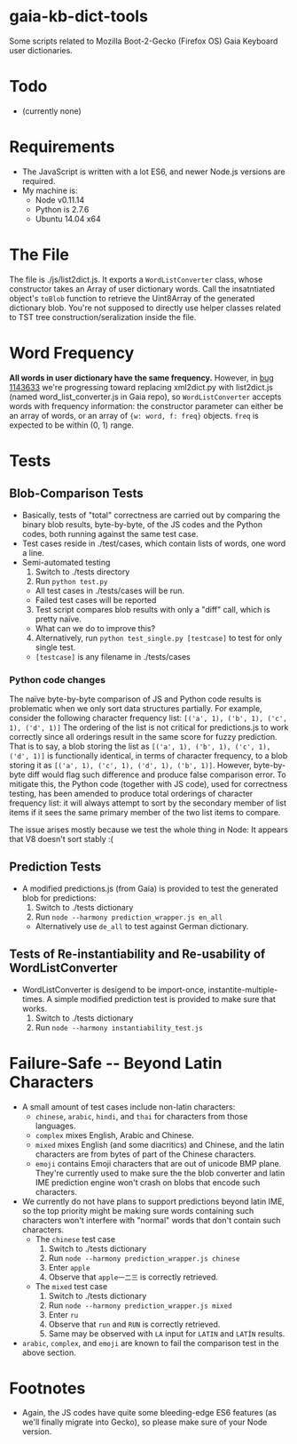 gaia-kb-dict-tools
==================

Some scripts related to Mozilla Boot-2-Gecko (Firefox OS) Gaia Keyboard user dictionaries.

# Todo
* (currently none)

# Requirements
* The JavaScript is written with a lot ES6, and newer Node.js versions are required.
* My machine is:
  * Node v0.11.14
  * Python is 2.7.6
  * Ubuntu 14.04 x64

# The File
The file is ./js/list2dict.js. It exports a `WordListConverter` class, whose constructor takes an Array of
user dictionary words. Call the insatntiated object's `toBlob` function to retrieve the Uint8Array
of the generated dictionary blob. You're not supposed to directly use helper classes related to
TST tree construction/seralization inside the file.

# Word Frequency
__All words in user dictionary have the same frequency.__ However, in
[bug 1143633](https://bugzilla.mozilla.org/show_bug.cgi?id=1143633) we're progressing toward
replacing xml2dict.py with list2dict.js (named word\_list\_converter.js in Gaia repo), so
`WordListConverter` accepts words with frequency information: the constructor parameter can
either be an array of words, or an array of `{w: word, f: freq}` objects. `freq` is expected to be
within (0, 1) range.

# Tests

## Blob-Comparison Tests
* Basically, tests of "total" correctness are carried out by comparing the binary blob results,
  byte-by-byte, of the JS codes and the Python codes, both running against the same test case.
* Test cases reside in ./test/cases, which contain lists of words, one word a line.
* Semi-automated testing
  1. Switch to ./tests directory
  2. Run `python test.py`
    * All test cases in ./tests/cases will be run.
    * Failed test cases will be reported
  3. Test script compares blob results with only a "diff" call, which is pretty naïve.
    * What can we do to improve this?
  4. Alternatively, run `python test_single.py [testcase]` to test for only single test.
    * `[testcase]` is any filename in ./tests/cases

### Python code changes
The naïve byte-by-byte comparison of JS and Python code results is problematic when we
only sort data structures partially. For example, consider the following
character frequency list:
`[('a', 1), ('b', 1), ('c', 1), ('d', 1)]`
The ordering of the list is not critical for predictions.js to work correctly
since all orderings result in the same score for fuzzy prediction. That is to say, a blob
storing the list as `[('a', 1), ('b', 1), ('c', 1), ('d', 1)]` is functionally
identical, in terms of character frequency, to a blob storing it as
`[('a', 1), ('c', 1), ('d', 1), ('b', 1)]`. However, byte-by-byte diff would flag such
difference and produce false comparison error. To mitigate this, the Python code
(together with JS code), used for correctness testing, has been amended to produce
total orderings of character frequency list: it will always attempt to sort by
the secondary member of list items if it sees the same primary member of the two
list items to compare.

The issue arises mostly because we test the whole thing in Node: It appears that
V8 doesn't sort stably :(

## Prediction Tests
* A modified predictions.js (from Gaia) is provided to test the generated blob for predictions:
  1. Switch to ./tests dictionary
  2. Run `node --harmony prediction_wrapper.js en_all`
    * Alternatively use `de_all` to test against German dictionary.

## Tests of Re-instantiability and Re-usability of WordListConverter
* WordListConverter is desigend to be import-once, instantite-multiple-times. A simple modified prediction
  test is provided to make sure that works.
  1. Switch to ./tests dictionary
  2. Run `node --harmony instantiability_test.js`

# Failure-Safe -- Beyond Latin Characters
* A small amount of test cases include non-latin characters:
  * `chinese`, `arabic`, `hindi`, and `thai` for characters from those languages.
  * `complex` mixes English, Arabic and Chinese.
  * `mixed` mixes English (and some diacritics) and Chinese, and the latin characters are from bytes of part of the Chinese characters.
  * `emoji` contains Emoji characters that are out of unicode BMP plane.
  They're currently used to make sure the the blob converter and latin IME prediction engine
  won't crash on blobs that encode such characters.
* We currently do not have plans to support predictions beyond latin IME, so the top priority might be
  making sure words containing such characters won't interfere with "normal" words that don't contain
  such characters.
  * The `chinese` test case
    1. Switch to ./tests dictionary
    2. Run `node --harmony prediction_wrapper.js chinese`
    3. Enter `apple`
    4. Observe that `apple一二三` is correctly retrieved.
  * The `mixed` test case
    1. Switch to ./tests dictionary
    2. Run `node --harmony prediction_wrapper.js mixed`
    3. Enter `ru`
    4. Observe that `run` and `RUN` is correctly retrieved.
    5. Same may be observed with `LA` input for `LATIN` and `LATÎN` results.
* `arabic`, `complex`, and `emoji` are known to fail the comparison test in the above section.

# Footnotes
* Again, the JS codes have quite some bleeding-edge ES6 features (as we'll finally migrate
  into Gecko), so please make sure of your Node version.